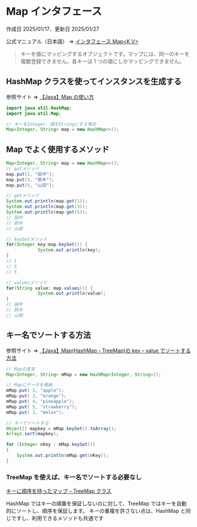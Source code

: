 # Map インタフェース

作成日 2025/01/17、更新日 2025/01/27

公式マニュアル（日本語） => [インタフェース Map<K,V>](https://docs.oracle.com/javase/jp/8/docs/api/java/util/Map.html)

> キーを値にマッピングするオブジェクトです。マップには、同一のキーを複数登録できません。各キーは 1 つの値にしかマッピングできません。

## HashMap クラスを使ってインスタンスを生成する

参照サイト => [【Java】Map の使い方](https://qiita.com/mzmz__02/items/0c3c0a0576fd15d3049a)

```java
import java.util.HashMap;
import java.util.Map;

// キーをInteger、値をStringにする場合
Map<Integer, String> map = new HashMap<>();
```

## Map でよく使用するメソッド

```java
Map<Integer, String> map = new HashMap<>();
// putメソッド
map.put(1, "田中");
map.put(3, "鈴木");
map.put(5, "山田");

// getメソッド
System.out.println(map.get(1));
System.out.println(map.get(3));
System.out.println(map.get(5));
// 田中
// 鈴木
// 山田

// keySetメソッド
for(Integer key:map.keySet()) {
            System.out.println(key);
}
// 1
// 3
// 5

// valuesメソッド
for(String value: map.values()) {
            System.out.println(value);
}
// 田中
// 鈴木
// 山田
```

## キー名でソートする方法

参照サイト => [【Java】Map(HashMap・TreeMap)の key・value でソートする方法](https://www.sejuku.net/blog/16176)

```java
// Mapの宣言
Map<Integer, String> mMap = new HashMap<Integer, String>();

// Mapにデータを格納
mMap.put( 1, "apple");
mMap.put( 2, "orange");
mMap.put( 4, "pineapple");
mMap.put( 5, "strawberry");
mMap.put( 3, "melon");

// キーでソートする
Object[] mapkey = mMap.keySet().toArray();
Arrays.sort(mapkey);

for (Integer nKey : mMap.keySet())
{
    System.out.println(mMap.get(nKey));
}
```

### TreeMap を使えば、キー名でソートする必要なし

[キーに順序を持ったマップ – TreeMap クラス](https://java-code.jp/230)

HashMap ではキーの順番を保証しないのに対して、TreeMap ではキーを自動的にソートし、順序を保証します。 キーの重複を許さない点は、HashMap と同じですし、利用できるメソッドも共通です
